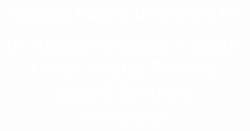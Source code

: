 <html>
<head>
  <title>Interaktif ANDA KAMU</title>
  <style>
    body {
      background-image: url('Wanted.jpg');
      background-size: cover;
      background-position: center;
      background-repeat: no-repeat;
      margin: 0;
      height: 100vh;
      padding: 0;
      color: white;
      font-family: sans-serif;
    }
    .content {
      padding-top: 20%;
      text-align: center;
    }
    body {
      font-family: Arial, sans-serif;
    }
    p, a {
      cursor: pointer;
      margin: 5px 0;
      font-size: 35px;
      text-decoration: none;
    }
    .hidden {
      display: none;
    }
    .ya {
      cursor: pointer;
      color: green;
      font-weight: bold;
    }
    .tidak {
      cursor: not-allowed;
      color: red;
      font-weight: bold;

    #kamuContent {
      text-align: center;
    }
  </style>
</head>
<body>
  <h1 style="text-align: center;">Selamat Datang Di Website Ini</h1>
  <p onclick="toggleAnda()" style="text-align: center;">Ini Adalah Website Khusus Untuk Orang Tercinta</p>
  <div id="andaContent" class="hidden">
    <p onclick="toggleKamu()" style="text-align: center;">Klik ini Untuk Mengetahuinya</p>
    <div id="kamuContent" class="hidden">
      <a href="Nah.jpg" target="_blank" class="ya" style="text-align: center;">Klik Gambar</a>
      <br>
      <a href="Keren.jpg" target="_blank" class="tidak" style="text-align: center;">Jangan di Klik</a>
    </div>
    
    <p onclick="errorSaya()" style="text-align: center;">jangan di buka</p>
  </div>
  <div style="width: 50%; margin: auto; text-align: center;">
    <p>&copy;2025 Bertemu Kembaran</p>
  </div>
  <script>
    function toggleAnda() {
      document.getElementById("andaContent").classList.toggle("hidden");
    }
    function toggleKamu() {
      document.getElementById("kamuContent").classList.toggle("hidden");
    }
    function errorSaya() {
      alert("❌ MEMANG MIRIP SEKALI SAMA HENDRY!");
    }
  </script>
</body>
</html>
